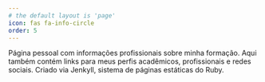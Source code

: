 ```yaml
---
# the default layout is 'page'
icon: fas fa-info-circle
order: 5
---
```



Página pessoal com informações profissionais sobre minha formação. Aqui também contém links para meus perfis acadêmicos, profissionais e redes sociais.
Criado via Jenkyll, sistema de páginas estáticas do Ruby.